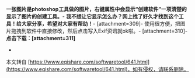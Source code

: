**一张图片是photoshop工具做的图片，右键属性中会显示“创建软件”一项清楚的显示了图片的创建工具。**-
**我不想让它显示怎么办？网上找了好久才找到这个工具！给大家分享，希望对大家有帮助！**-
\[attachment=309\]-
使用很方便，把图片拖拽到软件中直接修改，然后点击写入Exif资讯就ok啦。-
\[attachment=310\]-
**点击下载：\[attachment=311\]**

-

本文转自 [https://www.eqishare.com/softwaretool/641.html](https://www.eqishare.com/softwaretool/641.html)，如有侵权，请联系删除。